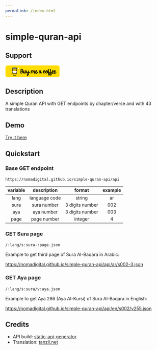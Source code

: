 ```yaml
---
permalink: /index.html
---
```


# simple-quran-api

## Support

[![Buy Me A Coffee](assets/img/buymeacoffee.png)](https://www.buymeacoffee.com/HEazcCDFS)

## Description

A simple Quran API with GET endpoints by chapter/verse and with 43 translations

## Demo

[Try it here](https://nomadigital.github.io/simple-quran-api)

## Quickstart

### Base GET endpoint

```
https://nomadigital.github.io/simple-quran-api/api
```

| variable | description   | format          | example |
|:--------:|:-------------:|:---------------:|:-------:|
| lang     | language code | string          | ar      |
| sura     | sura number   | 3 digits number | 002     |
| aya      | aya number    | 3 digits number | 003     |
| page     | page number   | integer         | 4       |

### GET Sura page

```
/:lang/s:sura-:page.json
```

Example to get third page of Sura Al-Baqara in Arabic:

https://nomadigital.github.io/simple-quran-api/api/ar/s002-3.json

### GET Aya page

```
/:lang/s:sura/v:aya.json
```

Example to get Aya 286 (Aya Al-Kursi) of Sura Al-Baqara in English:

https://nomadigital.github.io/simple-quran-api/api/en/s002/v255.json

## Credits

- API build: [static-api-generator](https://github.com/eduardoboucas/static-api-generator)
- Translation: [tanzil.net](http://tanzil.net/docs/)
